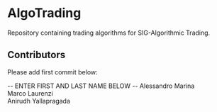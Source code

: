 # AlgoTrading
Repository containing trading algorithms for SIG-Algorithmic Trading.

## Contributors
Please add first commit below:

-- ENTER FIRST AND LAST NAME BELOW --
Alessandro Marina  
Marco Laurenzi  
Anirudh Yallapragada  
